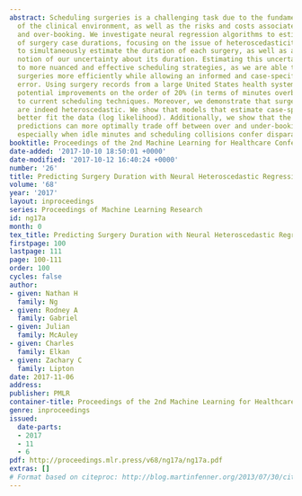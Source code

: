 ```yaml
---
abstract: Scheduling surgeries is a challenging task due to the fundamental uncertainty
  of the clinical environment, as well as the risks and costs associated with under-
  and over-booking. We investigate neural regression algorithms to estimate the parameters
  of surgery case durations, focusing on the issue of heteroscedasticity. We seek
  to simultaneously estimate the duration of each surgery, as well as a surgery-specific
  notion of our uncertainty about its duration. Estimating this uncertainty can lead
  to more nuanced and effective scheduling strategies, as we are able to schedule
  surgeries more efficiently while allowing an informed and case-specific margin of
  error. Using surgery records from a large United States health system we demonstrate
  potential improvements on the order of 20% (in terms of minutes overbooked) compared
  to current scheduling techniques. Moreover, we demonstrate that surgery durations
  are indeed heteroscedastic. We show that models that estimate case-specific uncertainty
  better fit the data (log likelihood). Additionally, we show that the heteroscedastic
  predictions can more optimally trade off between over and under-booking minutes,
  especially when idle minutes and scheduling collisions confer disparate costs.
booktitle: Proceedings of the 2nd Machine Learning for Healthcare Conference
date-added: '2017-10-10 18:50:01 +0000'
date-modified: '2017-10-12 16:40:24 +0000'
number: '26'
title: Predicting Surgery Duration with Neural Heteroscedastic Regression
volume: '68'
year: '2017'
layout: inproceedings
series: Proceedings of Machine Learning Research
id: ng17a
month: 0
tex_title: Predicting Surgery Duration with Neural Heteroscedastic Regression
firstpage: 100
lastpage: 111
page: 100-111
order: 100
cycles: false
author:
- given: Nathan H
  family: Ng
- given: Rodney A
  family: Gabriel
- given: Julian
  family: McAuley
- given: Charles
  family: Elkan
- given: Zachary C
  family: Lipton
date: 2017-11-06
address: 
publisher: PMLR
container-title: Proceedings of the 2nd Machine Learning for Healthcare Conference
genre: inproceedings
issued:
  date-parts:
  - 2017
  - 11
  - 6
pdf: http://proceedings.mlr.press/v68/ng17a/ng17a.pdf
extras: []
# Format based on citeproc: http://blog.martinfenner.org/2013/07/30/citeproc-yaml-for-bibliographies/
---
```


